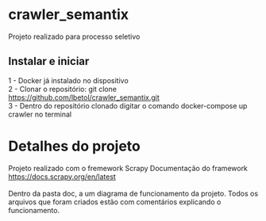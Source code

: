 # crawler_semantix
Projeto realizado para processo seletivo

<h2>Instalar e iniciar</h2>

1 - Docker já instalado no dispositivo<br>
2 - Clonar o repositório: git clone https://github.com/lbetol/crawler_semantix.git<br>
3 - Dentro do repositório clonado digitar o comando docker-compose up crawler no terminal<br>

# Detalhes do projeto

Projeto realizado com o fremework Scrapy
Documentação do framework https://docs.scrapy.org/en/latest <br>
<br>
Dentro da pasta doc, a um diagrama de funcionamento da projeto.
Todos os arquivos que foram criados estão com comentários explicando o funcionamento.

